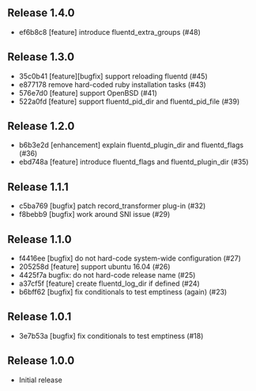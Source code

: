 ## Release 1.4.0

* ef6b8c8 [feature] introduce fluentd_extra_groups (#48)

## Release 1.3.0

* 35c0b41 [feature][bugfix] support reloading fluentd (#45)
* e877178 remove hard-coded ruby installation tasks (#43)
* 576e7d0 [feature] support OpenBSD (#41)
* 522a0fd [feature] support fluentd_pid_dir and fluentd_pid_file (#39)

## Release 1.2.0

* b6b3e2d [enhancement] explain fluentd_plugin_dir and fluentd_flags (#36)
* ebd748a [feature] introduce fluentd_flags and fluentd_plugin_dir (#35)

## Release 1.1.1

* c5ba769 [bugfix] patch record_transformer plug-in (#32)
* f8bebb9 [bugfix] work around SNI issue (#29)

## Release 1.1.0

* f4416ee [bugfix] do not hard-code system-wide configuration (#27)
* 205258d [feature] support ubuntu 16.04 (#26)
* 4425f7a bugfix: do not hard-code release name (#25)
* a37cf5f [feature] create fluentd_log_dir if defined (#24)
* b6bff62 [bugfix] fix conditionals to test emptiness (again) (#23)

## Release 1.0.1

* 3e7b53a [bugfix] fix conditionals to test emptiness (#18)

## Release 1.0.0

* Initial release
